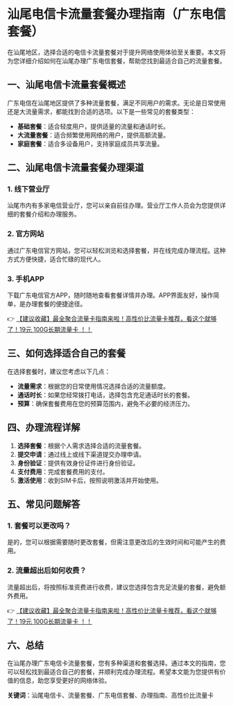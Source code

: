 # 汕尾电信卡流量套餐办理指南（广东电信套餐）

在汕尾地区，选择合适的电信卡流量套餐对于提升网络使用体验至关重要。本文将为您详细介绍如何在汕尾办理广东电信套餐，帮助您找到最适合自己的流量套餐。

## 一、汕尾电信卡流量套餐概述

广东电信在汕尾地区提供了多种流量套餐，满足不同用户的需求。无论是日常使用还是大流量需求，都能找到合适的选项。以下是一些常见的套餐类型：

- **基础套餐**：适合轻度用户，提供适量的流量和通话时长。
- **大流量套餐**：适合频繁使用网络的用户，提供高额流量。
- **家庭套餐**：适合多设备用户，支持家庭成员共享流量。

## 二、汕尾电信卡流量套餐办理渠道

### 1. 线下营业厅

汕尾市内有多家电信营业厅，您可以亲自前往办理。营业厅工作人员会为您提供详细的套餐介绍和办理服务。

### 2. 官方网站

通过广东电信官方网站，您可以轻松浏览和选择套餐，并在线完成办理流程。这种方式方便快捷，适合忙碌的现代人。

### 3. 手机APP

下载广东电信官方APP，随时随地查看套餐详情并办理。APP界面友好，操作简单，是办理套餐的便捷途径。

👉 [【建议收藏】最全聚合流量卡指南来啦！高性价比流量卡推荐，看这个就够了！19元 100G长期流量卡 ！！](https://bit.ly/Liuliangka)

## 三、如何选择适合自己的套餐

在选择套餐时，建议您考虑以下几点：

- **流量需求**：根据您的日常使用情况选择合适的流量额度。
- **通话时长**：如果您经常拨打电话，选择包含充足通话时长的套餐。
- **预算**：确保套餐费用在您的预算范围内，避免不必要的经济压力。

## 四、办理流程详解

1. **选择套餐**：根据个人需求选择合适的流量套餐。
2. **提交申请**：通过线上或线下渠道提交办理申请。
3. **身份验证**：提供有效身份证件进行身份验证。
4. **支付费用**：完成套餐费用的支付。
5. **激活使用**：收到SIM卡后，按照说明激活并开始使用。

## 五、常见问题解答

### 1. 套餐可以更改吗？

是的，您可以根据需要随时更改套餐，但需注意更改后的生效时间和可能产生的费用。

### 2. 流量超出后如何收费？

流量超出后，将按照标准资费进行收费，建议您选择包含充足流量的套餐，避免额外费用。

👉 [【建议收藏】最全聚合流量卡指南来啦！高性价比流量卡推荐，看这个就够了！19元 100G长期流量卡 ！！](https://bit.ly/Liuliangka)

## 六、总结

在汕尾办理广东电信卡流量套餐，您有多种渠道和套餐选择。通过本文的指南，您可以轻松找到最适合自己的套餐，并顺利完成办理流程。希望本文能为您提供有价值的信息，助您享受更好的网络体验。

**关键词**：汕尾电信卡、流量套餐、广东电信套餐、办理指南、高性价比流量卡